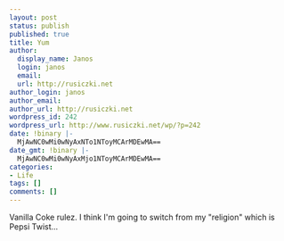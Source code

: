 ```yaml
---
layout: post
status: publish
published: true
title: Yum
author:
  display_name: Janos
  login: janos
  email: 
  url: http://rusiczki.net
author_login: janos
author_email: 
author_url: http://rusiczki.net
wordpress_id: 242
wordpress_url: http://www.rusiczki.net/wp/?p=242
date: !binary |-
  MjAwNC0wMi0wNyAxNTo1NToyMCArMDEwMA==
date_gmt: !binary |-
  MjAwNC0wMi0wNyAxMjo1NToyMCArMDEwMA==
categories:
- Life
tags: []
comments: []
---
```

<p>Vanilla Coke rulez. I think I'm going to switch from my "religion" which is Pepsi Twist...</p>
